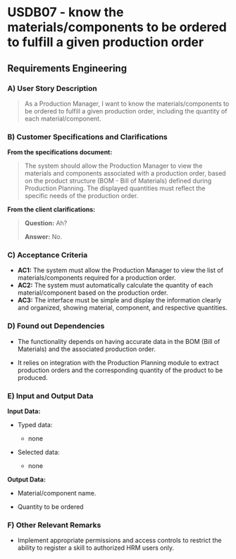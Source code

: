 # USDB07 - know the materials/components to be ordered to fulfill a given production order

## Requirements Engineering

### A) User Story Description

> As a Production Manager, I want to know the materials/components to be ordered to fulfill a given production order, 
> including the quantity of each material/component.

### B) Customer Specifications and Clarifications

**From the specifications document:**

> The system should allow the Production Manager to view the materials and components associated with a production order, 
  based on the product structure (BOM - Bill of Materials) defined during Production Planning. The displayed quantities 
  must reflect the specific needs of the production order.

**From the client clarifications:**

> **Question:** Ah?
>
> **Answer:** No.


### C) Acceptance Criteria

* **AC1:** The system must allow the Production Manager to view the list of materials/components required for a production order.
* **AC2:** The system must automatically calculate the quantity of each material/component based on the production
  order.
* **AC3:** The interface must be simple and display the information clearly and organized, showing material, component,
  and respective quantities.


### D) Found out Dependencies

* The functionality depends on having accurate data in the BOM (Bill of Materials) and the associated production order.

* It relies on integration with the Production Planning module to extract production orders and the corresponding quantity
  of the product to be produced.

### E) Input and Output Data

**Input Data:**

* Typed data:
    * none

* Selected data:
    * none

**Output Data:**

* Material/component name.

* Quantity to be ordered

### F) Other Relevant Remarks

* Implement appropriate permissions and access controls to restrict the ability to register a skill to authorized HRM users only.